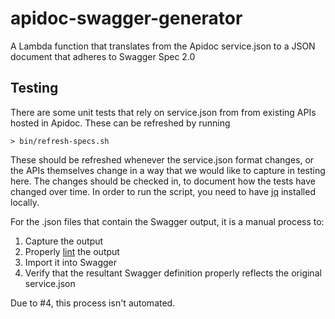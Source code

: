 # apidoc-swagger-generator

A Lambda function that translates from the Apidoc service.json to a JSON document that adheres to Swagger Spec 2.0

## Testing

There are some unit tests that rely on service.json from from existing APIs hosted in Apidoc. These can be refreshed
by running

  ```
  > bin/refresh-specs.sh
  ```

These should be refreshed whenever the service.json format changes, or the APIs themselves change in a way that we
would like to capture in testing here. The changes should be checked in, to document how the tests have changed over
time. In order to run the script, you need to have [jq](https://stedolan.github.io/jq/download/) installed locally.

For the .json files that contain the Swagger output, it is a manual process to:

  1. Capture the output
  2. Properly [lint](https://jsonlint.com) the output
  3. Import it into Swagger
  4. Verify that the resultant Swagger definition properly reflects the original service.json

Due to #4, this process isn't automated.
